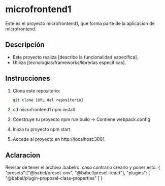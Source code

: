 # microfrontend1

Este es el proyecto microfrontend1, que forma parte de la aplicación de microfrontend.

## Descripción

- Este proyecto realiza [describe la funcionalidad específica].
- Utiliza [tecnologías/frameworks/librerías específicas].

## Instrucciones

1. Clona este repositorio:

   ```bash
   git clone [URL del repositorio]
2. cd microfrontend1
    npm install

3. Construye tu proyecto
    npm run build -> Contiene webpack.config

4. Inicia tu proyecto
    npm start

5. Accede al proyecto en http://localhost:3001.

## Aclaracion

Revisar de tener el archivo .babelrc.
caso contrario crearlo y poner esto:
{
    "presets":["@babel/preset-env", "@babel/preset-react"],
    "plugins": [
        "@babel/plugin-proposal-class-properties"
    ]
}
